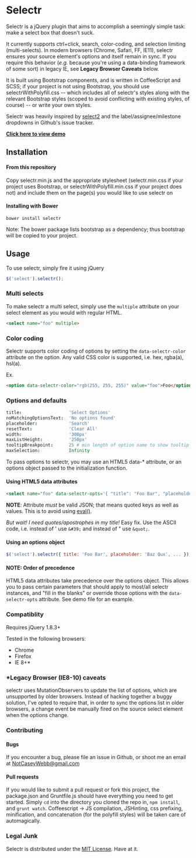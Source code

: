 # Selectr

Selectr is a jQuery plugin that aims to accomplish a seemingly simple task: make a select box that doesn't suck.

It currently supports ctrl+click, search, color-coding, and selection limiting (multi-selects). In modern browsers (Chrome, Safari, FF, IE11), selectr ensures your source element's options and itself remain in sync. If you require this behavior (_e.g._ because you're using a data-binding framework of some sort) in legacy IE, see **Legacy Browser Caveats** below.

It is built using Bootstrap components, and is written in CoffeeScript and SCSS; if your project is not using Bootstrap, you should use selectrWithPolyfill.css -- which includes all of selectr's styles along with the relevant Bootstrap styles (scoped to avoid conflicting with existing styles, of course) -- or write your own styles.

Selectr was heavily inspired by [select2](https://github.com/ivaynberg/select2) and the label/assignee/milestone dropdowns in Github's issue tracker.

__[Click here to view demo](http://caseywebb.github.io/selectr)__

## Installation

#### From this repository

Copy selectr.min.js and the appropriate stylesheet (selectr.min.css if your project uses Bootstrap, or selectrWithPolyfill.min.css if your project does not) and include them on the page(s) you would like to use selectr on

#### Installing with Bower

`bower install selectr`

Note: The bower package lists bootstrap as a dependency; thus bootstrap will be copied to your project.

## Usage

To use selectr, simply fire it using jQuery

```javascript
$('select').selectr();
```

### Multi selects

To make selectr a multi select, simply use the `multiple` attribute on your select element as you would with regular HTML.

```html
<select name="foo" multiple>
```

### Color coding

Selectr supports color coding of options by setting the `data-selectr-color` attribute on the option. Any valid CSS color is supported, i.e. hex, rgba(a), hsl(a).

Ex.
```html
<option data-selectr-color="rgb(255, 255, 255)" value="foo">Foo</option>
```

### Options and defaults

```coffeescript
title:                  'Select Options'
noMatchingOptionsText:  'No options found'
placeholder:            'Search'
resetText:              'Clear All'
width:                  '300px'
maxListHeight:          '250px'
tooltipBreakpoint:      25 # min length of option name to show tooltip on
maxSelection:           Infinity
```

To pass options to selectr, you may use an HTML5 data-* attribute, or an options object passed to the initialization function.

#### Using HTML5 data attributes

```html
<select name="foo" data-selectr-opts='{ "title": "Foo Bar", "placeholder": "Bax Qux", "maxSelection": 5, ... }' multiple>
```

__NOTE__: Attribute _must_ be valid JSON; that means quoted keys as well as values. This is to avoid using [eval()](http://stackoverflow.com/questions/86513/why-is-using-the-javascript-eval-function-a-bad-idea).

_But wait! I need quotes/apostrophes in my title!_
Easy fix. Use the ASCII code, i.e. instead of ' use `&#39;` and instead of " use `&quot;`.

#### Using an options object

```javascript
$('select').selectr({ title: 'Foo Bar', placeholder: 'Baz Qux', ... });
```

#### NOTE: Order of precedence

HTML5 data attributes take precedence over the options object. This allows you to pass certain parameters that should apply to most/all selectr instances, and "fill in the blanks" or override those options with the `data-selectr-opts` attribute. See demo file for an example.

### Compatiblity

Requires jQuery 1.8.3+

Tested in the following browsers:

- Chrome
- Firefox
- IE 8+*

### *Legacy Browser (IE8-10) caveats

selectr uses MutationObservers to update the list of options, which are unsupported by older browsers. Instead of hacking together a buggy solution,
I've opted to require that, in order to sync the options list in older browsers, a change event be manually fired on the source select element when the options change.

### Contributing

#### Bugs

If you encounter a bug, please file an issue in Github, or shoot me an email at NotCaseyWebb@gmail.com

#### Pull requests

If you would like to submit a pull request or fork this project, the package.json and Gruntfile.js should have everything you need to get started. Simply `cd` into the directory you cloned the repo in, `npm install`, and `grunt watch`. Coffeescript -> JS compilation, JSHinting, css prefixing, minification, and concatenation (for the polyfill styles) will be taken care of automagically.

### Legal Junk

Selectr is distributed under the [MIT License](http://opensource.org/licenses/mit-license.php). Have at it.
